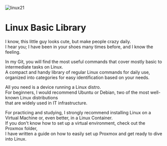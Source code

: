 
![linux21](https://github.com/user-attachments/assets/c95f5291-819b-4183-ae6e-155f340efcc5)

# Linux Basic Library
I know, this little guy looks cute, but make people crazy daily.<br>
I hear you; I have been in your shoes many times before, and I know the feeling. 

In my Git, you will find the most useful commands that cover mostly basic to intermediate tasks on Linux.<br> 
A compact and handy library of regular Linux commands for daily use, organized into categories for easy identification based on your needs.

All you need is a device running a Linux distro.<br>
For beginners, I would recommend Ubuntu or Debian, two of the most well-known Linux distributions<br> 
that are widely used in IT infrastructure.

For practicing and studying, I strongly recommend installing Linux on a Virtual Machine or, even better, in a Linux Container.<br> 
If you don't know how to set up a virtual environment, check out the Proxmox folder,<br> 
I have written a guide on how to easily set up Proxmox and get ready to dive into Linux.
